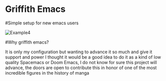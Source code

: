 # Griffith Emacs

#Simple setup for new emacs users

![Example4](/uploads/6cadb5e6ff35f85f7a9031cc912f0787/Example4.png)

#Why griffith emacs?

It is only my configuration but wanting to advance it so much and give it support and power I thought it would be a good idea to do it as a kind of low quality Spacemacs or Doom Emacs, I do not know for sure this project will advance, the doors are open to contribute this in honor of one of the most incredible figures in the history of manga


